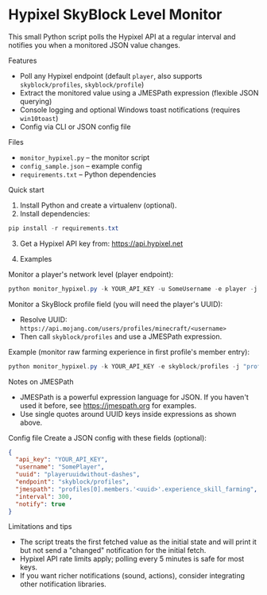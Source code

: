 # Hypixel SkyBlock Level Monitor

This small Python script polls the Hypixel API at a regular interval and notifies you when a monitored JSON value changes.

Features
- Poll any Hypixel endpoint (default `player`, also supports `skyblock/profiles`, `skyblock/profile`)
- Extract the monitored value using a JMESPath expression (flexible JSON querying)
- Console logging and optional Windows toast notifications (requires `win10toast`)
- Config via CLI or JSON config file

Files
- `monitor_hypixel.py` – the monitor script
- `config_sample.json` – example config
- `requirements.txt` – Python dependencies

Quick start
1. Install Python and create a virtualenv (optional).
2. Install dependencies:

```powershell
pip install -r requirements.txt
```

3. Get a Hypixel API key from: https://api.hypixel.net

4. Examples

Monitor a player's network level (player endpoint):

```powershell
python monitor_hypixel.py -k YOUR_API_KEY -u SomeUsername -e player -j "player.networkExp" -i 300 --notify
```

Monitor a SkyBlock profile field (you will need the player's UUID):
- Resolve UUID: `https://api.mojang.com/users/profiles/minecraft/<username>`
- Then call `skyblock/profiles` and use a JMESPath expression.

Example (monitor raw farming experience in first profile's member entry):

```powershell
python monitor_hypixel.py -k YOUR_API_KEY -e skyblock/profiles -j "profiles[0].members.'<uuid>'.experience_skill_farming" -i 300
```

Notes on JMESPath
- JMESPath is a powerful expression language for JSON. If you haven't used it before, see https://jmespath.org for examples.
- Use single quotes around UUID keys inside expressions as shown above.

Config file
Create a JSON config with these fields (optional):

```json
{
  "api_key": "YOUR_API_KEY",
  "username": "SomePlayer",
  "uuid": "playeruuidwithout-dashes",
  "endpoint": "skyblock/profiles",
  "jmespath": "profiles[0].members.'<uuid>'.experience_skill_farming",
  "interval": 300,
  "notify": true
}
```

Limitations and tips
- The script treats the first fetched value as the initial state and will print it but not send a "changed" notification for the initial fetch.
- Hypixel API rate limits apply; polling every 5 minutes is safe for most keys.
- If you want richer notifications (sound, actions), consider integrating other notification libraries.

